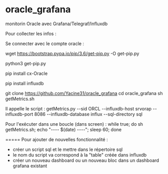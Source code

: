 # oracle_grafana
 monitorin Oracle avec Grafana/Telegraf/Influxdb

Pour collecter les infos : 

Se connecter avec le compte oracle :

wget https://bootstrap.pypa.io/pip/3.6/get-pip.py -O get-pip.py

python3 get-pip.py

pip install cx-Oracle

pip install influxdb

git clone https://github.com/Yacine31/oracle_grafana
cd oracle_grafana
sh getMetrics.sh

Il appelle le script : 
	getMetrics.py --sid ORCL --influxdb-host srvorap --influxdb-port 8086 --influxdb-database influx --sql-directory sql

Pour l'exécuter dans une boucle (dans screen) :
while true; do sh getMetrics.sh; echo "---- $(date) ----"; sleep 60; done

=====
Pour ajouter de nouvelles fonctionnalité : 
- créer un script sql et le mettre dans le répertoire sql
- le nom du script va correspond à la "table" créée dans influxdb
- créer un nouveau dashboard ou un nouveau bloc dans un dashboard grafana existant


